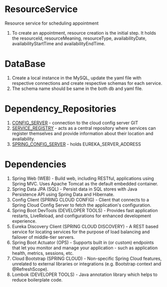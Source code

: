 # ResourceService
Resource service for scheduling appointment

1. To create an appointment, resource creation is the initial step. It holds the resourceId, resourceMeaning, resourceType, availabilityDate, availabilityStartTime and availabilityEndTime.

# DataBase
1. Create a local instance in the MySQL, update the yaml file with respective connections and create respective schemas for each service.
2. The schema name should be same in the both db and yaml file.

# Dependency_Repositories

1. [CONFIG_SERVER](https://github.com/akhilP7/Config-Server) - connection to the cloud config server GIT
2. [SERVICE_REGISTRY](https://github.com/akhilP7/Service-Registry) - acts as a central repository where services can register themselves and provide information about their location and availability.
3. [SPRING_CONFIG_SERVER](https://github.com/akhilP7/spring-config-server) - holds EUREKA_SERVER_ADDRESS

# Dependencies

1. Spring Web (WEB) - Build web, including RESTful, applications using Spring MVC. Uses Apache Tomcat as the default embedded container.
2. Spring Data JPA (SQL) - Persist data in SQL stores with Java Persistence API using Spring Data and Hibernate.
3. Config Client (SPRING CLOUD CONFIG) - Client that connects to a Spring Cloud Config Server to fetch the application's configuration.
4. Spring Boot DevTools (DEVELOPER TOOLS) - Provides fast application restarts, LiveReload, and configurations for enhanced development experience.
5. Eureka Discovery Client (SPRING CLOUD DISCOVERY) - A REST based service for locating services for the purpose of load balancing and failover of middle-tier servers.
6. Spring Boot Actuator (OPS) - Supports built in (or custom) endpoints that let you monitor and manage your application - such as application health, metrics, sessions, etc.
7. Cloud Bootstrap (SPRING CLOUD) - Non-specific Spring Cloud features, unrelated to external libraries or integrations (e.g. Bootstrap context and @RefreshScope).
8. Lombok (DEVELOPER TOOLS) - Java annotation library which helps to reduce boilerplate code.
